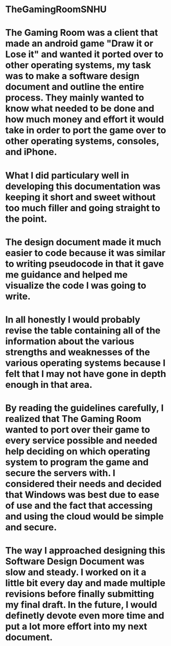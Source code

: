 # TheGamingRoomSNHU
# The Gaming Room was a client that made an android game "Draw it or Lose it" and wanted it ported over to other operating systems, my task was to make a software design document and outline the entire process. They mainly wanted to know what needed to be done and how much money and effort it would take in order to port the game over to other operating systems, consoles, and iPhone.
# What I did particulary well in developing this documentation was keeping it short and sweet without too much filler and going straight to the point. 
# The design document made it much easier to code because it was similar to writing pseudocode in that it gave me guidance and helped me visualize the code I was going to write.
# In all honestly I would probably revise the table containing all of the information about the various strengths and weaknesses of the various operating systems because I felt that I may not have gone in depth enough in that area. 
# By reading the guidelines carefully, I realized that The Gaming Room wanted to port over their game to every service possible and needed help deciding on which operating system to program the game and secure the servers with. I considered their needs and decided that Windows was best due to ease of use and the fact that accessing and using the cloud would be simple and secure.
# The way I approached designing this Software Design Document was slow and steady. I worked on it a little bit every day and made multiple revisions before finally submitting my final draft. In the future, I would definetly devote even more time and put a lot more effort into my next document. 
